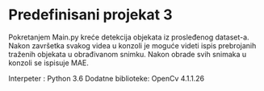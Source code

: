 # Predefinisani projekat 3

Pokretanjem Main.py kreće detekcija objekata iz prosleđenog dataset-a. Nakon završetka svakog videa u konzoli je moguće videti ispis prebrojanih traženih objekata u obrađivanom snimku. Nakon obrade svih snimaka u konzoli se ispisuje MAE.

Interpeter : Python 3.6
Dodatne biblioteke: OpenCv 4.1.1.26
